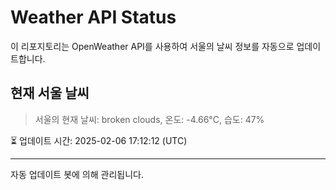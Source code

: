 
# Weather API Status

이 리포지토리는 OpenWeather API를 사용하여 서울의 날씨 정보를 자동으로 업데이트합니다.

## 현재 서울 날씨
> 서울의 현재 날씨: broken clouds, 온도: -4.66°C, 습도: 47%

⏳ 업데이트 시간: 2025-02-06 17:12:12 (UTC)

---
자동 업데이트 봇에 의해 관리됩니다.
